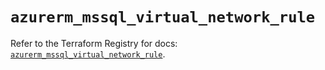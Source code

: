 # `azurerm_mssql_virtual_network_rule`

Refer to the Terraform Registry for docs: [`azurerm_mssql_virtual_network_rule`](https://registry.terraform.io/providers/hashicorp/azurerm/4.34.0/docs/resources/mssql_virtual_network_rule).
